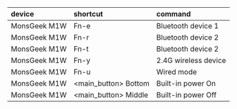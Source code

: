 |device|shortcut|command|
|:-|:-|:-|
|MonsGeek M1W|Fn-e|Bluetooth device 1|
|MonsGeek M1W|Fn-r|Bluetooth device 2|
|MonsGeek M1W|Fn-t|Bluetooth device 2|
|MonsGeek M1W|Fn-y|2.4G wireless device|
|MonsGeek M1W|Fn-u|Wired mode|
|MonsGeek M1W|<main_button> Bottom|Built-in power On|
|MonsGeek M1W|<main_button> Middle|Built-in power Off|
